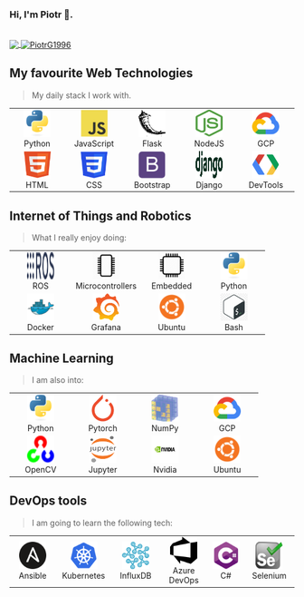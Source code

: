 ### Hi, I'm Piotr 👋.
</br>
<div>
<a href="https://github.com/anuraghazra/github-readme-stats">
<img align="center" src="https://github-readme-stats.vercel.app/api/top-langs/?username=PiotrG1996&langs_count=8" />
</a>

<a href="#">
  <img src="https://github-readme-stats.vercel.app/api?username=PiotrG1996&show_icons=true&count_private=true&include_all_commits=true" alt="PiotrG1996" align="center" />
</a>
  </div>

<h2 align="left">My favourite Web Technologies</h2>

> My daily stack I work with.

<table>
  <tr>
    <td align="center" width="96">
      <a href="https://docs.python.org/3/">
        <img src="./img/python-original.svg" width="48" height="48" alt="Python" />
      </a>
      <br>Python
    </td>
    <td align="center" width="96">
      <a href="https://devdocs.io/javascript/">
        <img src="./img/javascript-original.svg" width="48" height="48" alt="JavaScript" />
      </a>
      <br>JavaScript
    </td>
    <td align="center" width="96">
      <a href="https://flask.palletsprojects.com/en/1.1.x/">
        <img src="./img/flask.svg" width="48" height="48" alt="Flask" />
      </a>
      <br>Flask
    </td>
     </td>
    <td align="center" width="96">
      <a href="https://nodejs.org/en/docs/">
        <img src="./img/nodejs.svg" width="48" height="48" alt="NodeJS" />
      </a>
      <br>NodeJS
    </td>
     <td align="center" width="96">
      <a href="https://console.cloud.google.com/freetrial">
        <img src="./img/google-cloud.svg" width="48" height="48" alt="Google Cloud" />
      </a>
      <br>GCP
    </td>
  </tr>
  <tr>
    <td align="center" width="96"> 
      <a href="https://dev.w3.org/html5/html-author/" >
        <img src="./img/html.svg" width="48" height="48" alt="HTML" />
      </a>
      <br>HTML
    </td>
    <td align="center"  width="96">
      <a href="https://css-tricks.com/">
        <img src="./img/css.svg" width="48" height="48" alt="CSS" />
      </a>
      <br>CSS
    </td>
    <td align="center" width="96">
        <img src="./img/bootstrap-plain.svg" width="48" height="48" alt="Bootstrap" />
      </a>
      <br>Bootstrap
    </td>
    <td align="center" width="96">
      <a href="https://docs.djangoproject.com/" >
        <img src="./img/django.svg" width="48" height="48" alt="Django" />
      </a>
      <br>Django
    </td>
     <td align="center" width="96">
      <a href="https://developer.chrome.com/docs/devtools/" >
        <img src="./img/devtools.svg" width="48" height="48" alt="DevTools" />
      </a>
      <br>DevTools
    </td>
  </tr>
</table>

<h2 align="left" id="">Internet of Things and Robotics</h2>

> What I really enjoy doing:
<table>
  <tr>
    <td align="center" width="96">
      <a href="https://www.ros.org/about-ros/">
        <img src="./img/ros.svg" width="48" height="48" alt="ROS" />
      </a>
      <br>ROS
    </td>
    <td align="center" width="96">
      <a href="#">
        <img src="./img/microcontroller.jpg" width="48" height="48" alt="Microcontrollers" />
      </a>
      <br>Microcontrollers
    </td>
    <td align="center" width="96">
      <a href="#">
        <img src="./img/embedded-systems.jpg" width="48" height="48" alt="Embedded Systems" />
      </a>
      <br>Embedded
    </td>
     <td align="center" width="96">
      <a href="https://docs.python.org/3/">
        <img src="./img/python-original.svg" width="48" height="48" alt="Python" />
      </a>
      <br>Python
    </td>
  </tr>
  <tr>
    <td align="center" width="96"> 
      <a href="https://docs.docker.com/" >
        <img src="./img/docker-original.svg" width="48" height="48" alt="Docker" />
      </a>
      <br>Docker
    </td>
    <td align="center" width="96">
      <a href="https://grafana.com/docs/" >
        <img src="https://raw.githubusercontent.com/grafana/grafana/master/public/img/grafana_icon.svg" width="48" height="48" alt="Grafana" />
      </a>
      <br>Grafana
    </td>
    <td align="center"  width="96">
      <a href="#">
        <img src="./img/Ubuntu.svg" width="48" height="48" alt="Ubuntu" />
      </a>
      <br>Ubuntu
    </td>
    <td align="center" width="96">
      <a href="#">
        <img src="./img/bash.png" width="48" height="48" alt="Bash" />
      </a>
      <br>Bash
    </td>
  </tr>
</table>

<h2 align="left" id="macropower-tech">Machine Learning</h2>

> I am also into:

<table>
  <tr>
      <td align="center" width="96">
      <a href="https://docs.python.org/3/">
        <img src="./img/python-original.svg" width="48" height="48" alt="Python" />
      </a>
      <br>Python
    </td>
     <td align="center" width="96">
      <a href="https://pytorch.org/">
        <img src="./img/pytorch.svg" width="48" height="48" alt="Pytorch" />
      </a>
      <br>Pytorch
    </td>
      <td align="center" width="96">
      <a href="https://numpy.org/">
        <img src="./img/numpy.svg" width="48" height="48" alt="NumPy" />
      </a>
      <br>NumPy
    </td>
      </td>
     <td align="center" width="96">
      <a href="https://console.cloud.google.com/freetrial">
        <img src="./img/google-cloud.svg" width="48" height="48" alt="Google Cloud" />
      </a>
      <br>GCP
    </td>
  </tr>
  <tr>
    <td align="center" width="96"> 
      <a href="https://opencv.org/" >
        <img src="./img/opencv.png" width="48" height="48" alt="OpenCV" />
      </a>
      <br>OpenCV
    </td>
    <td align="center" width="96">
      <a href="#" >
        <img src="./img/jupyter.svg" width="48" height="48" alt="Jupyter" />
      </a>
      <br>Jupyter
    </td>
    <td align="center" width="96">
      <a href="https://www.nvidia.com/en-us/autonomous-machines/jetson-store/">
        <img src="./img/nvidia.svg" width="48" height="48" alt="Nvidia" />
      </a>
      <br>Nvidia
    </td>
    <td align="center"  width="96">
      <a href="#">
        <img src="./img/Ubuntu.svg" width="48" height="48" alt="Ubuntu" />
      </a>
      <br>Ubuntu
    </td>
  </tr>
</table>


<h2 align="left" id="macropower-tech">DevOps tools</h2>

> I am going to learn the following tech:

<table>
  <tr>
      <td align="center" width="96">
      <a href="https://docs.ansible.com/">
        <img src="./img/ansible-icon.svg" width="48" height="48" alt="Ansible" />
      </a>
      <br>Ansible
    </td>
    <td align="center" width="96">
      <a href="https://kubernetes.io/docs/home/">
        <img src="./img/kubernetes.svg" width="48" height="48" alt="Kubernetes" />
      </a>
      <br>Kubernetes
    </td>
    <td align="center" width="96">
      <a href="https://docs.influxdata.com/">
        <img src="./img/influxdb.svg" width="48" height="48" alt="InfluxDB" />
      </a>
      <br>InfluxDB
    </td>
    <td align="center" width="96">
      <a href="https://docs.microsoft.com/en-us/azure/devops/?view=azure-devops">
        <img src="./img/azure.svg" width="48" height="48" alt="Azure DevOps" />
      </a>
      <br>Azure DevOps
      <td align="center" width="96">
      <a href="https://docs.microsoft.com/en-us/dotnet/csharp/">
        <img src="./img/c.svg" width="48" height="48" alt="C#" />
      </a>
      <br>C#
    </td>
      <td align="center" width="96">
      <a href="https://selenium-python.readthedocs.io/">
        <img src="./img/selenium-logo.svg" width="48" height="48" alt="Selenium" />
      </a>
      <br>Selenium
    </td>
    
  </tr>
</table>


<!--
**PiotrG1996/PiotrG1996** is a ✨ _special_ ✨ repository because its `README.md` (this file) appears on your GitHub profile.

Here are some ideas to get you started:

- 🔭 I’m currently working on ...
- 🌱 I’m currently learning ...
- 👯 I’m looking to collaborate on ...
- 🤔 I’m looking for help with ...
- 💬 Ask me about ...
- 📫 How to reach me: ...
- 😄 Pronouns: ...
- ⚡ Fun fact: ...
-->
